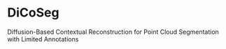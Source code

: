 # DiCoSeg
Diffusion-Based Contextual Reconstruction for Point Cloud Segmentation with Limited Annotations
